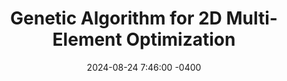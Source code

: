 ---
layout: post
title:  "Genetic Algorithm for 2D Multi-Element Optimization"
date:   2024-08-24 7:46:00 -0400
categories: [Formula SAE, 2D CFD, Aerodynamics, Software Development]

---